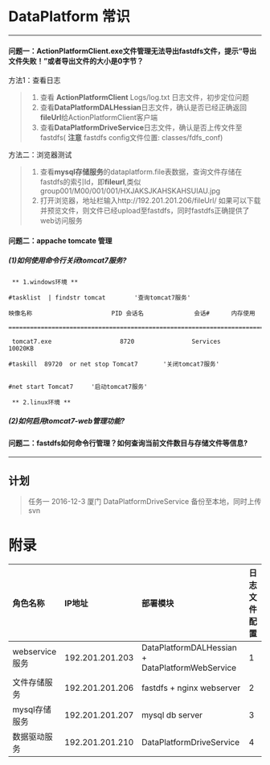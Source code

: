 # DataPlatform 常识

---

#### 问题一：ActionPlatformClient.exe文件管理无法导出fastdfs文件，提示“导出文件失败！”或者导出文件的大小是0字节？

方法1：查看日志
> 1. 查看 **ActionPlatformClient** Logs/log.txt 日志文件，初步定位问题
> 2. 查看**DataPlatformDALHessian**日志文件，确认是否已经正确返回**fileUrl**给ActionPlatformClient客户端
> 3. 查看**DataPlatformDriveService**日志文件，确认是否上传文件至fastdfs( **注意** fastdfs config文件位置: classes/fdfs_conf)

方法二：浏览器测试

> 1. 查看**mysql存储服务**的dataplatform.file表数据，查询文件存储在fastdfs的索引Id，即**fileurl**,类似group001/M00/001/001/HXJAKSJKAHSKAHSUIAU.jpg
> 2. 打开浏览器，地址栏输入http://192.201.201.206/fileUrl/ 如果可以下载并预览文件，则文件已经upload至fastdfs，同时fastdfs正确提供了web访问服务


#### 问题二：appache tomcate 管理

##### (1)如何使用命令行关闭tomcat7服务?

```
 ** 1.windows环境 **

#tasklist  | findstr tomcat        '查询tomcat7服务'

映像名称                      PID 会话名              会话#      内存使用

=========================================================================

 tomcat7.exe                   8720                Services       10020KB   

#taskill  89720  or net stop Tomcat7       '关闭tomcat7服务'


#net start Tomcat7     '启动tomcat7服务'

 ** 2.linux环境 **

```

##### (2)如何启用tomcat7-web管理功能?




#### 问题二：fastdfs如何命令行管理？如何查询当前文件数目与存储文件等信息?



----
## 计划

> 任务一   2016-12-3 厦门   DataPlatformDriveService 备份至本地，同时上传svn




# 附录
| 角色名称  | IP地址  | 部署模块  |日志文件配置|
|:----------|:-------|:---------|:----------|
|webservice服务|192.201.201.203|DataPlatformDALHessian  + DataPlatformWebService|1|
|文件存储服务|192.201.201.206|fastdfs  + nginx webserver|2|
|mysql存储服务|192.201.201.207|mysql db server|3|
|数据驱动服务|192.201.201.210|DataPlatformDriveService|4|
